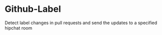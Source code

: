 # Github-Label

Detect label changes in pull requests and send the updates to a specified hipchat room
